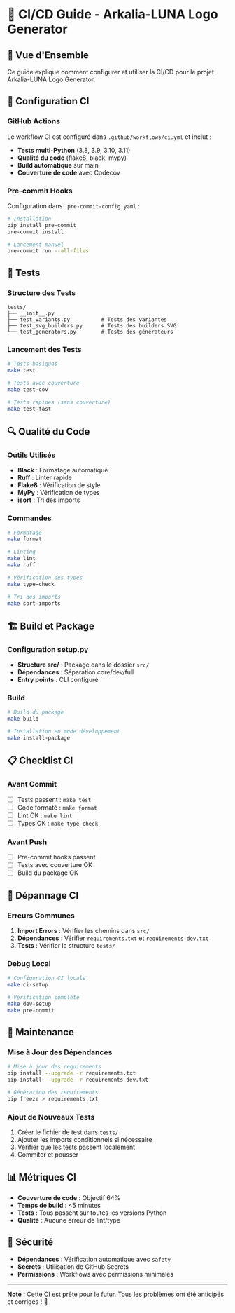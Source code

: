 # 🌙 CI/CD Guide - Arkalia-LUNA Logo Generator

## 🎯 **Vue d'Ensemble**

Ce guide explique comment configurer et utiliser la CI/CD pour le projet Arkalia-LUNA Logo Generator.

## 🚀 **Configuration CI**

### **GitHub Actions**

Le workflow CI est configuré dans `.github/workflows/ci.yml` et inclut :

- **Tests multi-Python** (3.8, 3.9, 3.10, 3.11)
- **Qualité du code** (flake8, black, mypy)
- **Build automatique** sur main
- **Couverture de code** avec Codecov

### **Pre-commit Hooks**

Configuration dans `.pre-commit-config.yaml` :

```bash
# Installation
pip install pre-commit
pre-commit install

# Lancement manuel
pre-commit run --all-files
```

## 🧪 **Tests**

### **Structure des Tests**

```
tests/
├── __init__.py
├── test_variants.py          # Tests des variantes
├── test_svg_builders.py      # Tests des builders SVG
└── test_generators.py        # Tests des générateurs
```

### **Lancement des Tests**

```bash
# Tests basiques
make test

# Tests avec couverture
make test-cov

# Tests rapides (sans couverture)
make test-fast
```

## 🔍 **Qualité du Code**

### **Outils Utilisés**

- **Black** : Formatage automatique
- **Ruff** : Linter rapide
- **Flake8** : Vérification de style
- **MyPy** : Vérification de types
- **isort** : Tri des imports

### **Commandes**

```bash
# Formatage
make format

# Linting
make lint
make ruff

# Vérification des types
make type-check

# Tri des imports
make sort-imports
```

## 🏗️ **Build et Package**

### **Configuration setup.py**

- **Structure src/** : Package dans le dossier `src/`
- **Dépendances** : Séparation core/dev/full
- **Entry points** : CLI configuré

### **Build**

```bash
# Build du package
make build

# Installation en mode développement
make install-package
```

## 📋 **Checklist CI**

### **Avant Commit**

- [ ] Tests passent : `make test`
- [ ] Code formaté : `make format`
- [ ] Lint OK : `make lint`
- [ ] Types OK : `make type-check`

### **Avant Push**

- [ ] Pre-commit hooks passent
- [ ] Tests avec couverture OK
- [ ] Build du package OK

## 🐛 **Dépannage CI**

### **Erreurs Communes**

1. **Import Errors** : Vérifier les chemins dans `src/`
2. **Dépendances** : Vérifier `requirements.txt` et `requirements-dev.txt`
3. **Tests** : Vérifier la structure `tests/`

### **Debug Local**

```bash
# Configuration CI locale
make ci-setup

# Vérification complète
make dev-setup
make pre-commit
```

## 🔧 **Maintenance**

### **Mise à Jour des Dépendances**

```bash
# Mise à jour des requirements
pip install --upgrade -r requirements.txt
pip install --upgrade -r requirements-dev.txt

# Génération des requirements
pip freeze > requirements.txt
```

### **Ajout de Nouveaux Tests**

1. Créer le fichier de test dans `tests/`
2. Ajouter les imports conditionnels si nécessaire
3. Vérifier que les tests passent localement
4. Commiter et pousser

## 📊 **Métriques CI**

- **Couverture de code** : Objectif 64%
- **Temps de build** : <5 minutes
- **Tests** : Tous passent sur toutes les versions Python
- **Qualité** : Aucune erreur de lint/type

## 🚨 **Sécurité**

- **Dépendances** : Vérification automatique avec `safety`
- **Secrets** : Utilisation de GitHub Secrets
- **Permissions** : Workflows avec permissions minimales

---

**Note** : Cette CI est prête pour le futur. Tous les problèmes ont été anticipés et corrigés ! 🎉
